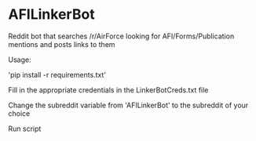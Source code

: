 # AFILinkerBot
Reddit bot that searches /r/AirForce looking for AFI/Forms/Publication mentions and posts links to them

Usage:

'pip install -r requirements.txt'

Fill in the appropriate credentials in the LinkerBotCreds.txt file

Change the subreddit variable from 'AFILinkerBot' to the subreddit of your choice

Run script
